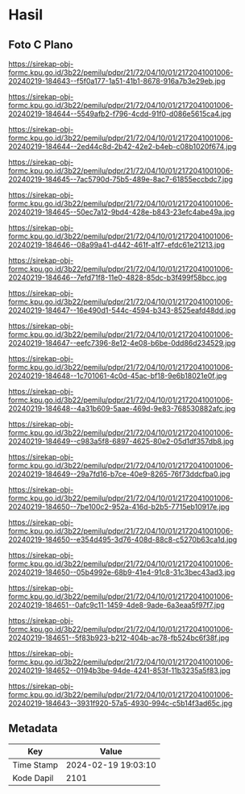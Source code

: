 # Hasil

## Foto C Plano

https://sirekap-obj-formc.kpu.go.id/3b22/pemilu/pdpr/21/72/04/10/01/2172041001006-20240219-184643--f5f0a177-1a51-41b1-8678-916a7b3e29eb.jpg

https://sirekap-obj-formc.kpu.go.id/3b22/pemilu/pdpr/21/72/04/10/01/2172041001006-20240219-184644--5549afb2-f796-4cdd-91f0-d086e5615ca4.jpg

https://sirekap-obj-formc.kpu.go.id/3b22/pemilu/pdpr/21/72/04/10/01/2172041001006-20240219-184644--2ed44c8d-2b42-42e2-b4eb-c08b1020f674.jpg

https://sirekap-obj-formc.kpu.go.id/3b22/pemilu/pdpr/21/72/04/10/01/2172041001006-20240219-184645--7ac5790d-75b5-489e-8ac7-61855eccbdc7.jpg

https://sirekap-obj-formc.kpu.go.id/3b22/pemilu/pdpr/21/72/04/10/01/2172041001006-20240219-184645--50ec7a12-9bd4-428e-b843-23efc4abe49a.jpg

https://sirekap-obj-formc.kpu.go.id/3b22/pemilu/pdpr/21/72/04/10/01/2172041001006-20240219-184646--08a99a41-d442-461f-a1f7-efdc61e21213.jpg

https://sirekap-obj-formc.kpu.go.id/3b22/pemilu/pdpr/21/72/04/10/01/2172041001006-20240219-184646--7efd71f8-11e0-4828-85dc-b3f499f58bcc.jpg

https://sirekap-obj-formc.kpu.go.id/3b22/pemilu/pdpr/21/72/04/10/01/2172041001006-20240219-184647--16e490d1-544c-4594-b343-8525eafd48dd.jpg

https://sirekap-obj-formc.kpu.go.id/3b22/pemilu/pdpr/21/72/04/10/01/2172041001006-20240219-184647--eefc7396-8e12-4e08-b6be-0dd86d234529.jpg

https://sirekap-obj-formc.kpu.go.id/3b22/pemilu/pdpr/21/72/04/10/01/2172041001006-20240219-184648--1c701061-4c0d-45ac-bf18-9e6b18021e0f.jpg

https://sirekap-obj-formc.kpu.go.id/3b22/pemilu/pdpr/21/72/04/10/01/2172041001006-20240219-184648--4a31b609-5aae-469d-9e83-768530882afc.jpg

https://sirekap-obj-formc.kpu.go.id/3b22/pemilu/pdpr/21/72/04/10/01/2172041001006-20240219-184649--c983a5f8-6897-4625-80e2-05d1df357db8.jpg

https://sirekap-obj-formc.kpu.go.id/3b22/pemilu/pdpr/21/72/04/10/01/2172041001006-20240219-184649--29a7fd16-b7ce-40e9-8265-76f73ddcfba0.jpg

https://sirekap-obj-formc.kpu.go.id/3b22/pemilu/pdpr/21/72/04/10/01/2172041001006-20240219-184650--7be100c2-952a-416d-b2b5-7715eb10917e.jpg

https://sirekap-obj-formc.kpu.go.id/3b22/pemilu/pdpr/21/72/04/10/01/2172041001006-20240219-184650--e354d495-3d76-408d-88c8-c5270b63ca1d.jpg

https://sirekap-obj-formc.kpu.go.id/3b22/pemilu/pdpr/21/72/04/10/01/2172041001006-20240219-184650--05b4992e-68b9-41e4-91c8-31c3bec43ad3.jpg

https://sirekap-obj-formc.kpu.go.id/3b22/pemilu/pdpr/21/72/04/10/01/2172041001006-20240219-184651--0afc9c11-1459-4de8-9ade-6a3eaa5f97f7.jpg

https://sirekap-obj-formc.kpu.go.id/3b22/pemilu/pdpr/21/72/04/10/01/2172041001006-20240219-184651--5f83b923-b212-404b-ac78-fb524bc6f38f.jpg

https://sirekap-obj-formc.kpu.go.id/3b22/pemilu/pdpr/21/72/04/10/01/2172041001006-20240219-184652--0194b3be-94de-4241-853f-11b3235a5f83.jpg

https://sirekap-obj-formc.kpu.go.id/3b22/pemilu/pdpr/21/72/04/10/01/2172041001006-20240219-184643--3931f920-57a5-4930-994c-c5b14f3ad65c.jpg


## Metadata

| Key        | Value               |
| ---------- | ------------------- |
| Time Stamp | 2024-02-19 19:03:10 |
| Kode Dapil | 2101                |



